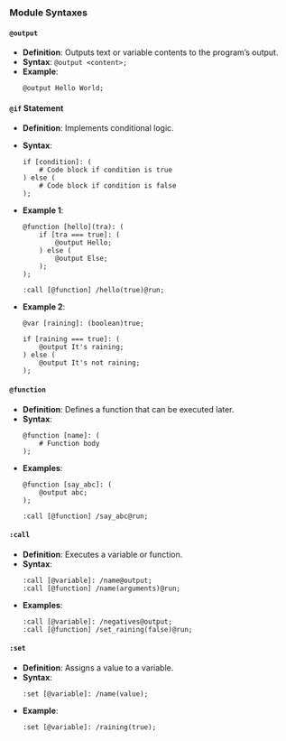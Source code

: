 ### Module Syntaxes

#### `@output`
- **Definition**: Outputs text or variable contents to the program’s output.
- **Syntax**: `@output <content>;`
- **Example**:
  ```
  @output Hello World;
  ```

#### `@if` Statement
- **Definition**: Implements conditional logic.
- **Syntax**:
  ```
  if [condition]: (
      # Code block if condition is true
  ) else (
      # Code block if condition is false
  );
  ```
- **Example 1**:
  ```
  @function [hello](tra): (
      if [tra === true]: (
          @output Hello;
      ) else (
          @output Else;
      );
  );

  :call [@function] /hello(true)@run;
  ```

- **Example 2**:
  ```
  @var [raining]: (boolean)true;

  if [raining === true]: (
      @output It's raining;
  ) else (
      @output It's not raining;
  );
  ```

#### `@function`
- **Definition**: Defines a function that can be executed later.
- **Syntax**:
  ```
  @function [name]: (
      # Function body
  );
  ```
- **Examples**:
  ```
  @function [say_abc]: (
      @output abc;
  );

  :call [@function] /say_abc@run;
  ```

#### `:call`
- **Definition**: Executes a variable or function.
- **Syntax**:
  ```
  :call [@variable]: /name@output;
  :call [@function] /name(arguments)@run;
  ```
- **Examples**:
  ```
  :call [@variable]: /negatives@output;
  :call [@function] /set_raining(false)@run;
  ```

#### `:set`
- **Definition**: Assigns a value to a variable.
- **Syntax**:
  ```
  :set [@variable]: /name(value);
  ```
- **Example**:
  ```
  :set [@variable]: /raining(true);
  ```

